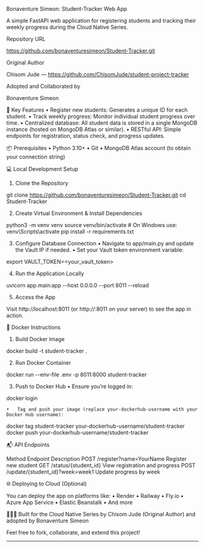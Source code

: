 Bonaventure Simeon: Student-Tracker Web App

A simple FastAPI web application for registering students and tracking their weekly progress during the Cloud Native Series.

Repository URL

https://github.com/bonaventuresimeon/Student-Tracker.git

Original Author

Chisom Jude — https://github.com/ChisomJude/student-project-tracker

Adopted and Collaborated by

Bonaventure Simeon

🚀 Key Features
	•	Register new students: Generates a unique ID for each student.
	•	Track weekly progress: Monitor individual student progress over time.
	•	Centralized database: All student data is stored in a single MongoDB instance (hosted on MongoDB Atlas or similar).
	•	RESTful API: Simple endpoints for registration, status check, and progress updates.

📦 Prerequisites
	•	Python 3.10+
	•	Git
	•	MongoDB Atlas account (to obtain your connection string)

💻 Local Development Setup

1. Clone the Repository

git clone https://github.com/bonaventuresimeon/Student-Tracker.git
cd Student-Tracker

2. Create Virtual Environment & Install Dependencies

python3 -m venv venv
source venv/bin/activate    # On Windows use: venv\Scripts\activate
pip install -r requirements.txt

3. Configure Database Connection
	•	Navigate to app/main.py and update the Vault IP if needed.
	•	Set your Vault token environment variable:

export VAULT_TOKEN=<your_vault_token>

4. Run the Application Locally

uvicorn app.main:app --host 0.0.0.0 --port 8011 --reload

5. Access the App

Visit http://localhost:8011 (or http://<vm-ip>:8011 on your server) to see the app in action.

🐳 Docker Instructions

1. Build Docker Image

docker build -t student-tracker .

2. Run Docker Container

docker run --env-file .env -p 8011:8000 student-tracker

3. Push to Docker Hub
	•	Ensure you’re logged in:

docker login

	•	Tag and push your image (replace your-dockerhub-username with your Docker Hub username):

docker tag student-tracker your-dockerhub-username/student-tracker
docker push your-dockerhub-username/student-tracker

📬 API Endpoints

Method	Endpoint	Description
POST	/register?name=YourName	Register new student
GET	/status/{student_id}	View registration and progress
POST	/update/{student_id}?week=week1	Update progress by week

🌐 Deploying to Cloud (Optional)

You can deploy the app on platforms like:
	•	Render
	•	Railway
	•	Fly.io
	•	Azure App Service
	•	Elastic Beanstalk
	•	And more

👩🏽‍💻 Built for the Cloud Native Series by Chisom Jude (Original Author) and adopted by Bonaventure Simeon

Feel free to fork, collaborate, and extend this project!

----
